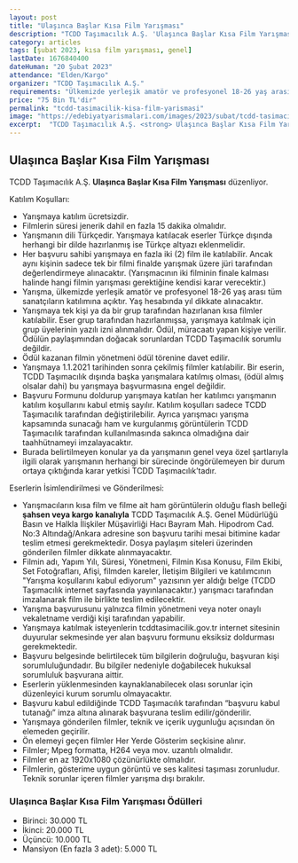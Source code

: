 ```yaml
---
layout: post
title: "Ulaşınca Başlar Kısa Film Yarışması"
description: "TCDD Taşımacılık A.Ş. 'Ulaşınca Başlar Kısa Film Yarışması' düzenliyor."
category: articles
tags: [şubat 2023, kısa film yarışması, genel]
lastDate: 1676840400
dateHuman: "20 Şubat 2023"
attendance: "Elden/Kargo"
organizer: "TCDD Taşımacılık A.Ş."
requirements: "Ülkemizde yerleşik amatör ve profesyonel 18-26 yaş arası tüm sanatçılar katılabilir."
price: "75 Bin TL'dir"
permalink: "tcdd-tasimacilik-kisa-film-yarismasi"
image: "https://edebiyatyarismalari.com/images/2023/subat/tcdd-tasimacilik-kisa-film-yarismasi.jpg"
excerpt:  "TCDD Taşımacılık A.Ş. <strong> Ulaşınca Başlar Kısa Film Yarışması </strong> düzenliyor."
---
```


## Ulaşınca Başlar Kısa Film Yarışması
TCDD Taşımacılık A.Ş. **Ulaşınca Başlar Kısa Film Yarışması** düzenliyor.  

Katılım Koşulları:
- Yarışmaya katılım ücretsizdir.
- Filmlerin süresi jenerik dahil en fazla 15 dakika olmalıdır.
- Yarışmanın dili Türkçedir. Yarışmaya katılacak eserler Türkçe dışında herhangi bir dilde hazırlanmış ise Türkçe altyazı eklenmelidir.
- Her başvuru sahibi yarışmaya en fazla iki (2) film ile katılabilir. Ancak aynı kişinin sadece tek bir filmi finalde yarışmak üzere jüri tarafından değerlendirmeye alınacaktır. (Yarışmacının iki filminin finale kalması halinde hangi filmin yarışması gerektiğine kendisi karar verecektir.)
- Yarışma, ülkemizde yerleşik amatör ve profesyonel 18-26 yaş arası tüm sanatçıların katılımına açıktır. Yaş hesabında yıl dikkate alınacaktır.
- Yarışmaya tek kişi ya da bir grup tarafından hazırlanan kısa filmler katılabilir. Eser grup tarafından hazırlanmışsa, yarışmaya katılmak için grup üyelerinin yazılı izni alınmalıdır. Ödül, müracaatı yapan kişiye verilir. Ödülün paylaşımından doğacak sorunlardan TCDD Taşımacılık sorumlu değildir.
- Ödül kazanan filmin yönetmeni ödül törenine davet edilir.
- Yarışmaya 1.1.2021 tarihinden sonra çekilmiş filmler katılabilir. Bir eserin, TCDD Taşımacılık dışında başka yarışmalara katılmış olması, (ödül almış olsalar dahi) bu yarışmaya başvurmasına engel değildir.
- Başvuru Formunu doldurup yarışmaya katılan her katılımcı yarışmanın katılım koşullarını kabul etmiş sayılır. Katılım koşulları sadece TCDD Taşımacılık tarafından değiştirilebilir. Ayrıca yarışmacı yarışma kapsamında sunacağı ham ve kurgulanmış görüntülerin TCDD Taşımacılık tarafından kullanılmasında sakınca olmadığına dair taahhütnameyi
imzalayacaktır.
- Burada belirtilmeyen konular ya da yarışmanın genel veya özel şartlarıyla ilgili olarak yarışmanın herhangi bir sürecinde öngörülemeyen bir durum ortaya çıktığında karar yetkisi TCDD Taşımacılık’tadır. 

Eserlerin İsimlendirilmesi ve Gönderilmesi:
- Yarışmacıların kısa film ve filme ait ham görüntülerin olduğu flash belleği **şahsen veya kargo kanalıyla** TCDD Taşımacılık A.Ş. Genel Müdürlüğü Basın ve Halkla İlişkiler Müşavirliği Hacı Bayram Mah. Hipodrom Cad. No:3 Altındağ/Ankara adresine son başvuru tarihi mesai bitimine kadar teslim etmesi gerekmektedir. Dosya paylaşım siteleri üzerinden gönderilen filmler dikkate alınmayacaktır.
- Filmin adı, Yapım Yılı, Süresi, Yönetmeni, Filmin Kısa Konusu, Film Ekibi, Set Fotoğrafları, Afişi, filmden kareler, İletişim Bilgileri ve katılımcının "Yarışma koşullarını kabul ediyorum" yazısının yer aldığı belge (TCDD Taşımacılık internet sayfasında yayınlanacaktır.) yarışmacı tarafından imzalanarak film ile birlikte teslim edilecektir.
- Yarışma başvurusunu yalnızca filmin yönetmeni veya noter onaylı vekaletname verdiği kişi tarafından yapabilir.
- Yarışmaya katılmak isteyenlerin tcddtasimacilik.gov.tr internet sitesinin duyurular sekmesinde yer alan başvuru formunu eksiksiz doldurması gerekmektedir.
- Başvuru belgesinde belirtilecek tüm bilgilerin doğruluğu, başvuran kişi sorumluluğundadır. Bu bilgiler nedeniyle doğabilecek hukuksal sorumluluk başvurana aittir.
- Eserlerin yüklenmesinden kaynaklanabilecek olası sorunlar için düzenleyici kurum sorumlu olmayacaktır.
- Başvuru kabul edildiğinde TCDD Taşımacılık tarafından “başvuru kabul tutanağı” imza altına alınarak başvurana teslim edilir/gönderilir.
- Yarışmaya gönderilen filmler, teknik ve içerik uygunluğu açısından ön elemeden geçirilir.
- Ön elemeyi geçen filmler Her Yerde Gösterim seçkisine alınır.
- Filmler; Mpeg formatta, H264 veya mov. uzantılı olmalıdır.
- Filmler en az 1920x1080 çözünürlükte olmalıdır.
- Filmlerin, gösterime uygun görüntü ve ses kalitesi taşıması zorunludur. Teknik sorunlar içeren filmler yarışma dışı bırakılır.


### Ulaşınca Başlar Kısa Film Yarışması Ödülleri
- Birinci: 30.000 TL
- İkinci: 20.000 TL
- Üçüncü: 10.000 TL
- Mansiyon (En fazla 3 adet): 5.000 TL 